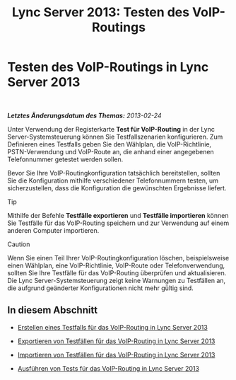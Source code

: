 ﻿---
title: 'Lync Server 2013: Testen des VoIP-Routings'
TOCTitle: Testen des VoIP-Routings
ms:assetid: d3aae909-fef6-440f-b144-0b62dc82bf5d
ms:mtpsurl: https://technet.microsoft.com/de-de/library/Gg398915(v=OCS.15)
ms:contentKeyID: 49295509
ms.date: 05/19/2016
mtps_version: v=OCS.15
ms.translationtype: HT
---

# Testen des VoIP-Routings in Lync Server 2013

 

_**Letztes Änderungsdatum des Themas:** 2013-02-24_

Unter Verwendung der Registerkarte **Test für VoIP-Routing** in der Lync Server-Systemsteuerung können Sie Testfallszenarien konfigurieren. Zum Definieren eines Testfalls geben Sie den Wählplan, die VoIP-Richtlinie, PSTN-Verwendung und VoIP-Route an, die anhand einer angegebenen Telefonnummer getestet werden sollen.

Bevor Sie Ihre VoIP-Routingkonfiguration tatsächlich bereitstellen, sollten Sie die Konfiguration mithilfe verschiedener Telefonnummern testen, um sicherzustellen, dass die Konfiguration die gewünschten Ergebnisse liefert.


> [!TIP]
> Mithilfe der Befehle <STRONG>Testfälle exportieren</STRONG> und <STRONG>Testfälle importieren</STRONG> können Sie Testfälle für das VoIP-Routing speichern und zur Verwendung auf einem anderen Computer importieren.



> [!CAUTION]  
> Wenn Sie einen Teil Ihrer VoIP-Routingkonfiguration löschen, beispielsweise einen Wählplan, eine VoIP-Richtlinie, VoIP-Route oder Telefonverwendung, sollten Sie Ihre Testfälle für das VoIP-Routing überprüfen und aktualisieren. Die Lync Server-Systemsteuerung zeigt keine Warnungen zu Testfällen an, die aufgrund geänderter Konfigurationen nicht mehr gültig sind.


## In diesem Abschnitt

  - [Erstellen eines Testfalls für das VoIP-Routing in Lync Server 2013](lync-server-2013-create-a-voice-routing-test-case.md)

  - [Exportieren von Testfällen für das VoIP-Routing in Lync Server 2013](lync-server-2013-export-voice-routing-test-cases.md)

  - [Importieren von Testfällen für das VoIP-Routing in Lync Server 2013](lync-server-2013-import-voice-routing-test-cases.md)

  - [Ausführen von Tests für das VoIP-Routing in Lync Server 2013](lync-server-2013-running-voice-routing-tests.md)

